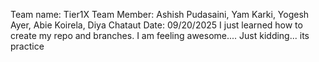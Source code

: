 Team name: Tier1X 
Team Member: Ashish Pudasaini, Yam Karki, Yogesh Ayer, Abie Koirela, Diya Chataut 
Date: 09/20/2025
I just learned how to create my repo and branches. I am feeling awesome.... Just kidding... its practice 

